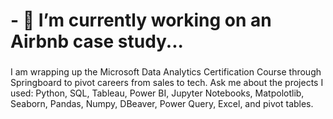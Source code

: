 # - 🔭 I’m currently working on an Airbnb case study...
###
I am wrapping up the Microsoft Data Analytics Certification Course through Springboard to pivot careers from sales to tech.
Ask me about the projects I used: Python, SQL, Tableau, Power BI, Jupyter Notebooks, Matpolotlib, Seaborn, Pandas, Numpy, DBeaver, Power Query, Excel, and pivot tables.
<!--
**MichaelLuecker/MichaelLuecker** is a ✨ _special_ ✨ repository because its `README.md` (this file) appears on your GitHub profile.

Here are some ideas to get you started:

- 🔭 I’m currently working on ...
- 🌱 I’m currently learning ...
- 👯 I’m looking to collaborate on ...
- 🤔 I’m looking for help with ...
- 💬 Ask me about ...
- 📫 How to reach me: ...
- 😄 Pronouns: ...
- ⚡ Fun fact: ...
-->
